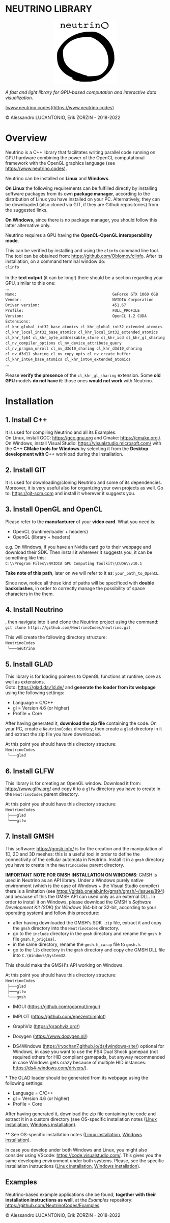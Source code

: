# NEUTRINO LIBRARY

<p align="center">
<img src="./Logos/neutrino_logo.png" width="200" height="200" />
</p>

*A fast and light library for GPU-based computation and interactive data visualization.*

[www.neutrino.codes](https://www.neutrino.codes)

© Alessandro LUCANTONIO, Erik ZORZIN - 2018-2022

# Overview
Neutrino is a C++ library that facilitates writing parallel code running on GPU hardware combining the power of the OpenCL computational framework with the OpenGL graphics language (see https://www.neutrino.codes).

Neutrino can be installed on **Linux** and **Windows**.

**On Linux** the following requirements can be fulfilled directly by installing software packages from its own **package manager**, according to the distribution of Linux you have installed on your PC. Alternatively, they can be downloaded (also cloned via GIT, if they are Github repositories) from the suggested links.

**On Windows**, since there is no package manager, you should follow this latter alternative only.

Neutrino requires a GPU having the **OpenCL-OpenGL interoperability mode**.

This can be verified by installing and using the `clinfo` command line tool. The tool can be obtained from: https://github.com/Oblomov/clinfo. After its installation, on a command terminal window do:\
`clinfo`\
\
In the **text output** (it can be long!) there should be a section regarding your GPU, similar to this one:\
...\
`Name:                                          GeForce GTX 1060 6GB`\
`Vendor:                                        NVIDIA Corporation`\
`Driver version:                                451.67`\
`Profile:                                       FULL_PROFILE`\
`Version:                                       OpenCL 1.2 CUDA`\
`Extensions:                                    cl_khr_global_int32_base_atomics cl_khr_global_int32_extended_atomics cl_khr_local_int32_base_atomics cl_khr_local_int32_extended_atomics cl_khr_fp64 cl_khr_byte_addressable_store cl_khr_icd cl_khr_gl_sharing cl_nv_compiler_options cl_nv_device_attribute_query cl_nv_pragma_unroll cl_nv_d3d10_sharing cl_khr_d3d10_sharing cl_nv_d3d11_sharing cl_nv_copy_opts cl_nv_create_buffer cl_khr_int64_base_atomics cl_khr_int64_extended_atomics`\
...\
\
Please **verify the presence** of the `cl_khr_gl_sharing` extension. Some **old GPU** models **do not have it**: those ones **would not work** with Neutrino.

# Installation

## 1. Install C++
It is used for compiling Neutrino and all its Examples.\
On Linux, install GCC: https://gcc.gnu.org and Cmake: https://cmake.org.\
On Windows, install Visual Studio: https://visualstudio.microsoft.com/ with the **C++ CMake tools for Windows** by selecting it from the **Desktop development with C++** workload during the installation.

## 2. Install GIT
It is used for downloading/cloning Neutrino and some of its dependencies. Moreover, it is very useful also for organizing your own projects as well.
Go to: https://git-scm.com and install it wherever it suggests you.

## 3. Install OpenGL and OpenCL
Please refer to the **manufacturer** of your **video card**. What you need is: 
- OpenCL (runtime/loader + headers)
- OpenGL (library + headers)
  
e.g. On Windows, if you have an Nvidia card go to their webpage and download their SDK. Then install it wherever it suggests you, it can be something like this:\
`C:\\Program Files\\NVIDIA GPU Computing Toolkit\\CUDA\\v10.1`

**Take note of this path**, later on we will refer to it as: `your_path_to_OpenCL`.

Since now, notice all those kind of paths will be specificed with **double backslashes**, in order to correctly manage the possibility of space characters in the them.

## 4. Install Neutrino

, then navigate into it and clone the Neutrino project using the command:\
`git clone https://github.com/NeutrinoCodes/neutrino.git`

This will create the following directory structure:\
`NeutrinoCodes`\
` └───neutrino`

## 5. Install GLAD
This library is for loading pointers to OpenGL functions at runtime, core as well as extensions.\
Goto: https://glad.dav1d.de/
 and **generate the loader from its webpage** using the following settings:
- Language = C/C++
- gl = Version 4.6 (or higher)
- Profile = Core

After having generated it, **download the zip file** containing the code.
On your PC, create a `NeutrinoCodes` directory, then create a `glad` directory in it and extract the zip file you have downloaded.

At this point you should have this directory structure:\
`NeutrinoCodes`\
` └───glad`

## 6. Install GLFW
This library is for creating an OpenGL window. Download it from: https://www.glfw.org/ and copy it to a `glfw` directory you have to create in the `NeutrinoCodes` parent directory.

At this point you should have this directory structure:\
`NeutrinoCodes`\
` ├───glad`\
` └───glfw`

## 7. Install GMSH
This software: https://gmsh.info/ is for the creation and the manipulation of 1D, 2D and 3D meshes: this is a useful tool in order to define the connectivity of the cellular automata in Neutrino. Install it in a `gmsh` directory you have to create in the `NeutrinoCodes` parent directory.

**IMPORTANT NOTE FOR GMSH INSTALLATION ON WINDOWS**: GMSH is used in Neutrino as an API library. Under a Windows purely native environment (which is the case of Windows + the Visual Studio compiler) there is a limitation (see https://gitlab.onelab.info/gmsh/gmsh/-/issues/894) and because of this the GMSH API can used only as an external DLL. In order to install it on Windows, please download the GMSH's *Software Development Kit (SDK) for Windows* (64-bit or 32-bit, according to your operating system) and follow this procedure:
- after having downloaded the GMSH's SDK `.zip` file, extract it and copy the `gmsh` directory into the `NeutrinoCodes` directory.
- go to the `include` directory in the `gmsh` directory and rename the `gmsh.h` file `gmsh.h_original`.
- in the same directory, rename the `gmsh.h_cwrap` file to `gmsh.h`.
- go to the `lib` directory in the `gmsh` directory and copy che GMSH DLL file into `C.\Windows\System32`.

This should make the GMSH's API working on Windows.

At this point you should have this directory structure:\
`NeutrinoCodes`\
` ├───glad`\
` ├───glfw`\
` └───gmsh`

- IMGUI (https://github.com/ocornut/imgui)
- IMPLOT (https://github.com/epezent/implot)

- GraphViz (https://graphviz.org/)
- Doxygen (https://www.doxygen.nl/)
- DS4Windows (https://ryochan7.github.io/ds4windows-site/) optional for Windows, in case you want to use the PS4 Dual Shock gamepad (not required others for HID compliant gamepads, but anyway recommended in case Windows gets crazy because of multiple HID instances: https://ds4-windows.com/drivers/).

\* The GLAD loader should be generated from its webpage using the following settings:
- Language = C/C++
- gl = Version 4.6 (or higher)
- Profile = Core

After having generated it, download the zip file containing the code and extract it in a custom directory (see OS-specific installation notes ([Linux installation](./Installation/Linux/installation_linux.md), [Windows installation](./Installation/Windows/installation_windows.md)).

\** See OS-specific installation notes ([Linux installation](./Installation/Linux/installation_linux.md), [Windows installation](./Installation/Windows/installation_windows.md)).

In case you develop under both Windows and Linux, you might also consider using VScode: https://code.visualstudio.com/. This gives you the same developing environment under both systems.
Please, see the specific installation instructions
([Linux installation](./Installation/Linux/installation_linux.md), [Windows installation](./Installation/Windows/installation_windows.md)).

## Examples
Neutrino-based example applications che be found, **together with their installation instructions as well**, at the *Examples* repository: https://github.com/NeutrinoCodes/Examples.

© Alessandro LUCANTONIO, Erik ZORZIN - 2018-2022
